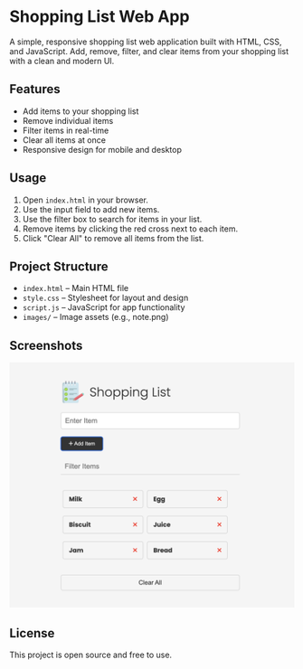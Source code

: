 # Shopping List Web App

A simple, responsive shopping list web application built with HTML, CSS, and JavaScript. Add, remove, filter, and clear items from your shopping list with a clean and modern UI.

## Features
- Add items to your shopping list
- Remove individual items
- Filter items in real-time
- Clear all items at once
- Responsive design for mobile and desktop

## Usage
1. Open `index.html` in your browser.
2. Use the input field to add new items.
3. Use the filter box to search for items in your list.
4. Remove items by clicking the red cross next to each item.
5. Click "Clear All" to remove all items from the list.

## Project Structure
- `index.html` – Main HTML file
- `style.css` – Stylesheet for layout and design
- `script.js` – JavaScript for app functionality
- `images/` – Image assets (e.g., note.png)

## Screenshots
![App Screenshot](images/image.png)

## License
This project is open source and free to use.
